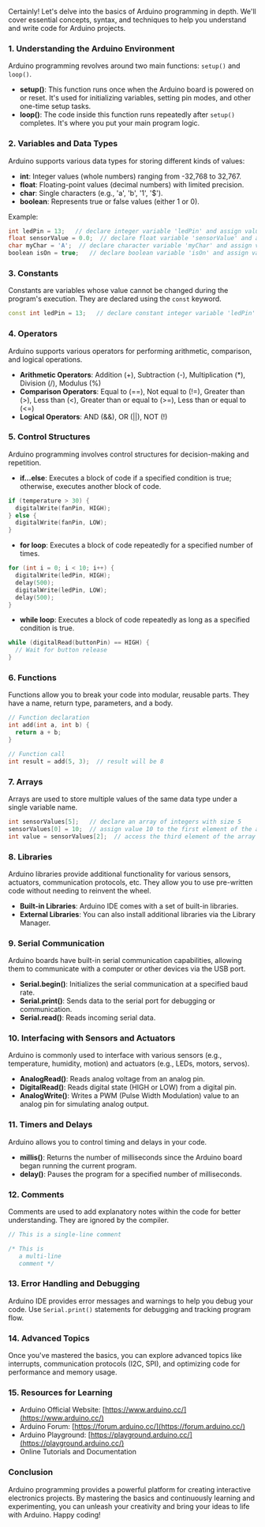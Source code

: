 Certainly! Let's delve into the basics of Arduino programming in depth. We'll cover essential concepts, syntax, and techniques to help you understand and write code for Arduino projects.

### 1. Understanding the Arduino Environment
Arduino programming revolves around two main functions: `setup()` and `loop()`.
- **setup()**: This function runs once when the Arduino board is powered on or reset. It's used for initializing variables, setting pin modes, and other one-time setup tasks.
- **loop()**: The code inside this function runs repeatedly after `setup()` completes. It's where you put your main program logic.

### 2. Variables and Data Types
Arduino supports various data types for storing different kinds of values:
- **int**: Integer values (whole numbers) ranging from -32,768 to 32,767.
- **float**: Floating-point values (decimal numbers) with limited precision.
- **char**: Single characters (e.g., 'a', 'b', '1', '$').
- **boolean**: Represents true or false values (either 1 or 0).

Example:
```cpp
int ledPin = 13;   // declare integer variable 'ledPin' and assign value 13
float sensorValue = 0.0;  // declare float variable 'sensorValue' and assign value 0.0
char myChar = 'A';  // declare character variable 'myChar' and assign value 'A'
boolean isOn = true;   // declare boolean variable 'isOn' and assign value true
```

### 3. Constants
Constants are variables whose value cannot be changed during the program's execution. They are declared using the `const` keyword.
```cpp
const int ledPin = 13;   // declare constant integer variable 'ledPin' and assign value 13
```

### 4. Operators
Arduino supports various operators for performing arithmetic, comparison, and logical operations.
- **Arithmetic Operators**: Addition (+), Subtraction (-), Multiplication (*), Division (/), Modulus (%)
- **Comparison Operators**: Equal to (==), Not equal to (!=), Greater than (>), Less than (<), Greater than or equal to (>=), Less than or equal to (<=)
- **Logical Operators**: AND (&&), OR (||), NOT (!)

### 5. Control Structures
Arduino programming involves control structures for decision-making and repetition.
- **if...else**: Executes a block of code if a specified condition is true; otherwise, executes another block of code.
```cpp
if (temperature > 30) {
  digitalWrite(fanPin, HIGH);
} else {
  digitalWrite(fanPin, LOW);
}
```
- **for loop**: Executes a block of code repeatedly for a specified number of times.
```cpp
for (int i = 0; i < 10; i++) {
  digitalWrite(ledPin, HIGH);
  delay(500);
  digitalWrite(ledPin, LOW);
  delay(500);
}
```
- **while loop**: Executes a block of code repeatedly as long as a specified condition is true.
```cpp
while (digitalRead(buttonPin) == HIGH) {
  // Wait for button release
}
```

### 6. Functions
Functions allow you to break your code into modular, reusable parts. They have a name, return type, parameters, and a body.
```cpp
// Function declaration
int add(int a, int b) {
  return a + b;
}

// Function call
int result = add(5, 3);  // result will be 8
```

### 7. Arrays
Arrays are used to store multiple values of the same data type under a single variable name.
```cpp
int sensorValues[5];   // declare an array of integers with size 5
sensorValues[0] = 10;  // assign value 10 to the first element of the array
int value = sensorValues[2];  // access the third element of the array
```

### 8. Libraries
Arduino libraries provide additional functionality for various sensors, actuators, communication protocols, etc. They allow you to use pre-written code without needing to reinvent the wheel.
- **Built-in Libraries**: Arduino IDE comes with a set of built-in libraries.
- **External Libraries**: You can also install additional libraries via the Library Manager.

### 9. Serial Communication
Arduino boards have built-in serial communication capabilities, allowing them to communicate with a computer or other devices via the USB port.
- **Serial.begin()**: Initializes the serial communication at a specified baud rate.
- **Serial.print()**: Sends data to the serial port for debugging or communication.
- **Serial.read()**: Reads incoming serial data.

### 10. Interfacing with Sensors and Actuators
Arduino is commonly used to interface with various sensors (e.g., temperature, humidity, motion) and actuators (e.g., LEDs, motors, servos).
- **AnalogRead()**: Reads analog voltage from an analog pin.
- **DigitalRead()**: Reads digital state (HIGH or LOW) from a digital pin.
- **AnalogWrite()**: Writes a PWM (Pulse Width Modulation) value to an analog pin for simulating analog output.

### 11. Timers and Delays
Arduino allows you to control timing and delays in your code.
- **millis()**: Returns the number of milliseconds since the Arduino board began running the current program.
- **delay()**: Pauses the program for a specified number of milliseconds.

### 12. Comments
Comments are used to add explanatory notes within the code for better understanding. They are ignored by the compiler.
```cpp
// This is a single-line comment

/* This is
   a multi-line
   comment */
```

### 13. Error Handling and Debugging
Arduino IDE provides error messages and warnings to help you debug your code. Use `Serial.print()` statements for debugging and tracking program flow.

### 14. Advanced Topics
Once you've mastered the basics, you can explore advanced topics like interrupts, communication protocols (I2C, SPI), and optimizing code for performance and memory usage.

### 15. Resources for Learning
- Arduino Official Website: [https://www.arduino.cc/](https://www.arduino.cc/)
- Arduino Forum: [https://forum.arduino.cc/](https://forum.arduino.cc/)
- Arduino Playground: [https://playground.arduino.cc/](https://playground.arduino.cc/)
- Online Tutorials and Documentation

### Conclusion
Arduino programming provides a powerful platform for creating interactive electronics projects. By mastering the basics and continuously learning and experimenting, you can unleash your creativity and bring your ideas to life with Arduino. Happy coding!